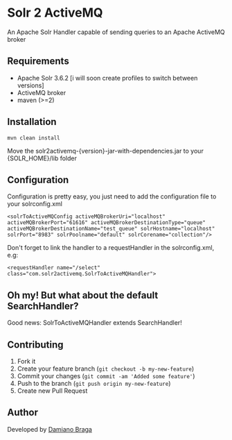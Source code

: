 # Solr 2 ActiveMQ
An Apache Solr Handler capable of sending queries to an Apache ActiveMQ broker
## Requirements
* Apache Solr 3.6.2 [i will soon create profiles to switch between versions]
* ActiveMQ broker
* maven (>=2)

## Installation
	mvn clean install

Move the solr2activemq-{version}-jar-with-dependencies.jar to your {SOLR_HOME}/lib folder

## Configuration
Configuration is pretty easy, you just need to add the configuration file to your solrconfig.xml
```
<solrToActiveMQConfig activeMQBrokerUri="localhost" activeMQBrokerPort="61616" activeMQBrokerDestinationType="queue" activeMQBrokerDestinationName="test_queue" solrHostname="localhost" solrPort="8983" solrPoolname="default" solrCorename="collection"/>
```  
Don't forget to link the handler to a requestHandler in the solrconfig.xml, e.g:

```
<requestHandler name="/select" class="com.solr2activemq.SolrToActiveMQHandler">
```
## Oh my! But what about the default SearchHandler?
Good news: SolrToActiveMQHandler extends SearchHandler!

## Contributing
1. Fork it
2. Create your feature branch (`git checkout -b my-new-feature`)
3. Commit your changes (`git commit -am 'Added some feature'`)
4. Push to the branch (`git push origin my-new-feature`)
5. Create new Pull Request

## Author
Developed by [Damiano Braga](https://github.com/dbraga)